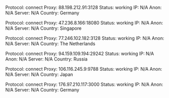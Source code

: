 Protocol: connect
Proxy: 88.198.212.91:3128
Status: working
IP: N/A
Anon: N/A
Server: N/A
Country: Germany

Protocol: connect
Proxy: 47.236.8.166:18080
Status: working
IP: N/A
Anon: N/A
Server: N/A
Country: Singapore

Protocol: connect
Proxy: 77.246.102.182:3128
Status: working
IP: N/A
Anon: N/A
Server: N/A
Country: The Netherlands

Protocol: connect
Proxy: 94.159.109.194:29242
Status: working
IP: N/A
Anon: N/A
Server: N/A
Country: Russia

Protocol: connect
Proxy: 106.116.245.9:9788
Status: working
IP: N/A
Anon: N/A
Server: N/A
Country: Japan

Protocol: connect
Proxy: 176.97.210.117:3000
Status: working
IP: N/A
Anon: N/A
Server: N/A
Country: Germany

